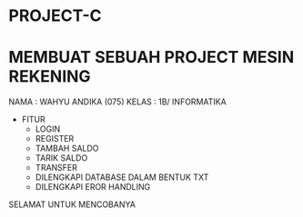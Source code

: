# PROJECT-C #

MEMBUAT SEBUAH PROJECT MESIN REKENING
=
NAMA : WAHYU ANDIKA (075)
KELAS : 1B/ INFORMATIKA

- FITUR
    - LOGIN
    - REGISTER
    - TAMBAH SALDO
    - TARIK SALDO
    - TRANSFER
    - DILENGKAPI DATABASE DALAM BENTUK TXT
    - DILENGKAPI EROR HANDLING
 
SELAMAT UNTUK MENCOBANYA 
